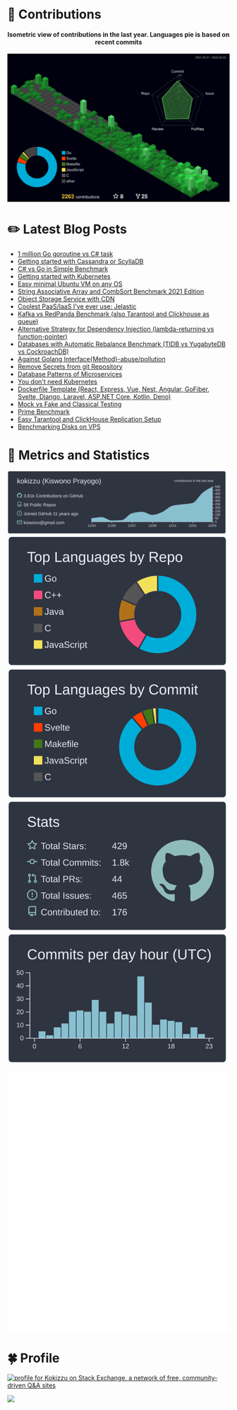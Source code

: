 
# :sparkling_heart: Contributions

<h4 align="center">Isometric view of contributions in the last year. Languages pie is based on recent commits</h4>
<p align="center">
	<a href="./profile-3d-contrib/profile-night-green.svg">
		<img width="900em" src="./profile-3d-contrib/profile-night-green.svg">
	</a>
</p>

# :pencil2: Latest Blog Posts

<!-- BLOG-POST-LIST:START -->

- [1 million Go goroutine vs C# task](https://kokizzu.blogspot.com/2022/03/1-million-go-goroutine-vs-c-task.html)
- [Getting started with Cassandra or ScyllaDB](https://kokizzu.blogspot.com/2022/03/getting-started-with-cassandra.html)
- [C# vs Go in Simple Benchmark](https://kokizzu.blogspot.com/2022/02/c-vs-go-in-simple-benchmark.html)
- [Getting started with Kubernetes](https://kokizzu.blogspot.com/2022/01/getting-started-with-kubernetes.html)
- [Easy minimal Ubuntu VM on any OS](https://kokizzu.blogspot.com/2022/01/easy-minimal-ubuntu-vm.html)
- [String Associative Array and CombSort Benchmark 2021 Edition](https://kokizzu.blogspot.com/2021/12/string-associative-array-and-combsort.html)
- [Object Storage Service with CDN](https://kokizzu.blogspot.com/2021/12/storage-service-with-cdn.html)
- [Coolest PaaS/IaaS I&#39;ve ever use: Jelastic](https://kokizzu.blogspot.com/2021/12/coolest-paas-ive-ever-use-jelastic.html)
- [Kafka vs RedPanda Benchmark &lpar;also Tarantool and Clickhouse as queue&rpar;](https://kokizzu.blogspot.com/2021/11/kafka-vs-redpanda-benchmark.html)
- [Alternative Strategy for Dependency Injection &lpar;lambda-returning vs function-pointer&rpar;](https://kokizzu.blogspot.com/2021/11/alternative-strategy-for-dependency.html)
- [Databases with Automatic Rebalance Benchmark &lpar;TIDB vs YugabyteDB vs CockroachDB&rpar;](https://kokizzu.blogspot.com/2021/11/databases-with-automatic-rebalance.html)
- [Against Golang Interface{Method}-abuse/pollution](https://kokizzu.blogspot.com/2021/09/fight-against-golang-interfacemethod.html)
- [Remove Secrets from git Repository](https://kokizzu.blogspot.com/2021/09/remove-secrets-from-git-repository.html)
- [Database Patterns of Microservices](https://kokizzu.blogspot.com/2021/08/database-patterns-of-microservices.html)
- [You don&#39;t need Kubernetes](https://kokizzu.blogspot.com/2021/08/you-dont-need-kubernetes.html)
- [Dockerfile Template &lpar;React, Express, Vue, Nest, Angular, GoFiber, Svelte, Django, Laravel, ASP.NET Core, Kotlin, Deno&rpar;](https://kokizzu.blogspot.com/2021/08/dockerfile-template-react-express-vue.html)
- [Mock vs Fake and Classical Testing](https://kokizzu.blogspot.com/2021/07/mock-vs-fake-and-classical-testing.html)
- [Prime Benchmark](https://kokizzu.blogspot.com/2021/07/prime-benchmark.html)
- [Easy Tarantool and ClickHouse Replication Setup](https://kokizzu.blogspot.com/2021/05/easy-tarantool-clickhouse-replication-setup.html)
- [Benchmarking Disks on VPS](https://kokizzu.blogspot.com/2021/05/benchmarking-disks-on-vps.html)

<!-- BLOG-POST-LIST:END -->

# :dizzy: Metrics and Statistics

![profile-details](profile-summary-card-output/nord_dark/0-profile-details.svg)
![stats](profile-summary-card-output/nord_dark/1-repos-per-language.svg)
![most-commit-language](profile-summary-card-output/nord_dark/2-most-commit-language.svg)
![stats](profile-summary-card-output/nord_dark/3-stats.svg)
![productive-time](profile-summary-card-output/nord_dark/4-productive-time.svg)

<p align="center">
	<img width="625em" src="./github-metrics.svg" />
</p>

# :four_leaf_clover: Profile

<a href="https://stackexchange.com/users/1262084"><img src="https://stackexchange.com/users/flair/1262084.png" width="208" height="58" alt="profile for Kokizzu on Stack Exchange, a network of free, community-driven Q&amp;A sites" title="profile for Kokizzu on Stack Exchange, a network of free, community-driven Q&amp;A sites"></a>

<a class="badge-base__link LI-simple-link" href="https://id.linkedin.com/in/kokizzu?trk=profile-badge">
<img src="https://img.shields.io/badge/LinkedIn-0077B5?style=for-the-badge&logo=linkedin&logoColor=white">
</a>
